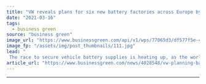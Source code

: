 ```yaml
---
title: "VW reveals plans for six new battery factories across Europe by 2030"
date: "2021-03-16"
tags: 
  - business green
source: "business green"
image_url: "https://www.businessgreen.com/api/v1/wps/77065d3/df577f5e-4c8e-43a6-b318-3ebdc0cc721f/1/iStock-1284625488-185x114.jpg"
image_fp: "/assets/img/post_thumbnails/111.jpg"
lead: "
 The race to secure vehicle battery supplies is heating up, as the world's biggest car firms prepare to go electric  ..."
article_url: "https://www.businessgreen.com/news/4028548/vw-planning-battery-factories-europe-2030"
---
```


---
